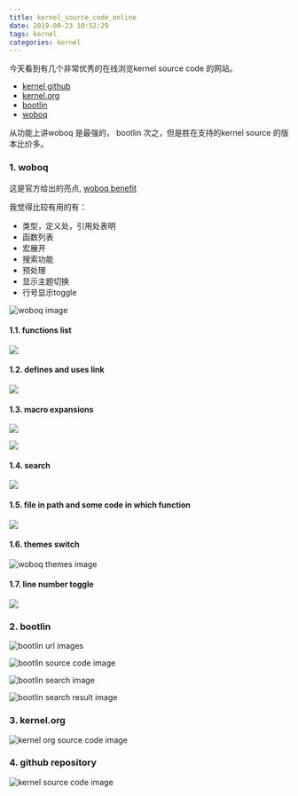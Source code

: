 ```yaml
---
title: kernel_source_code_online
date: 2019-08-23 10:52:29
tags: kernel
categories: kernel
---
```


今天看到有几个非常优秀的在线浏览kernel source code 的网站。
- [kernel github](https://github.com/torvalds/linux/)
- [kernel.org](https://www.kernel.org/)
- [bootlin](https://elixir.bootlin.com/linux/latest/source)
- [woboq](https://code.woboq.org/)
  
从功能上讲woboq 是最强的， bootlin 次之，但是胜在支持的kernel source 的版本比价多。

<!--more-->

### 1. woboq
这是官方给出的亮点, [woboq benefit](https://woboq.com/codebrowser.html#benefits)

我觉得比较有用的有：
- 类型，定义处，引用处表明
- 函数列表
- 宏展开
- 搜索功能
- 预处理
- 显示主题切换
- 行号显示toggle

![woboq image](https://raw.githubusercontent.com/JShell07/images/master/kernel_source_code_online/woboq_source_code_image.png)

#### 1.1. functions list
![](https://raw.githubusercontent.com/JShell07/images/master/kernel_source_code_online/woboq_functions_list.png)

#### 1.2. defines and uses link
![](https://raw.githubusercontent.com/JShell07/images/master/kernel_source_code_online/woboq_define_usage.png)

#### 1.3. macro expansions
![](https://raw.githubusercontent.com/JShell07/images/master/kernel_source_code_online/woboq_macro_expansons.png)

![](https://raw.githubusercontent.com/JShell07/images/master/kernel_source_code_online/woboq_macro_expansions_2.png)

#### 1.4. search
![](https://raw.githubusercontent.com/JShell07/images/master/kernel_source_code_online/woboq_search.png)

#### 1.5. file in path and some code in which function
![](https://raw.githubusercontent.com/JShell07/images/master/kernel_source_code_online/woboq_path_class_show.png)

#### 1.6. themes switch
![woboq themes image](https://raw.githubusercontent.com/JShell07/images/master/kernel_source_code_online/woboq_themes.png)

#### 1.7. line number toggle
![](https://raw.githubusercontent.com/JShell07/images/master/kernel_source_code_online/woboq_line_toggle.png)

### 2. bootlin
![bootlin url images](https://raw.githubusercontent.com/JShell07/images/master/kernel_source_code_online/bootlin.png)

![bootlin source code image]()

![bootlin search image](https://raw.githubusercontent.com/JShell07/images/master/kernel_source_code_online/bootlin_search.png)

![bootlin search result image](https://raw.githubusercontent.com/JShell07/images/master/kernel_source_code_online/bootlin_search_result.png)

### 3. kernel.org
![kernel org source code image](https://raw.githubusercontent.com/JShell07/images/master/kernel_source_code_online/kernel_org_source_code.png)

### 4. github repository
![kernel source code image](https://raw.githubusercontent.com/JShell07/images/master/kernel_source_code_online/github_source_code.png)
   